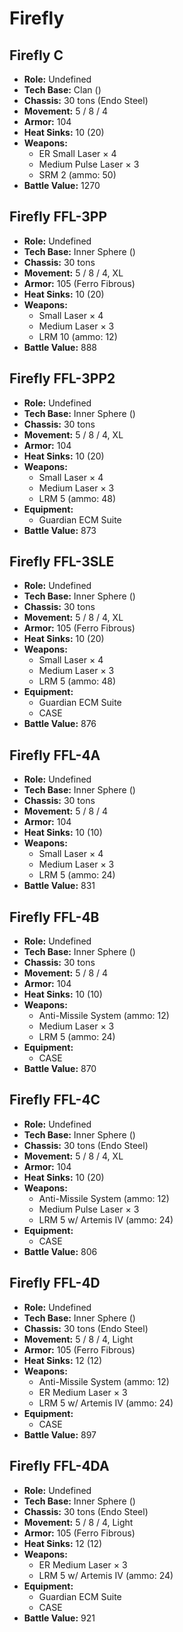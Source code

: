 # Firefly
## Firefly C
- **Role:** Undefined
- **Tech Base:** Clan ()
- **Chassis:** 30 tons (Endo Steel)
- **Movement:** 5 / 8 / 4
- **Armor:** 104
- **Heat Sinks:** 10 (20)
- **Weapons:**
  - ER Small Laser × 4
  - Medium Pulse Laser × 3
  - SRM 2 (ammo: 50)
- **Battle Value:** 1270

## Firefly FFL-3PP
- **Role:** Undefined
- **Tech Base:** Inner Sphere ()
- **Chassis:** 30 tons
- **Movement:** 5 / 8 / 4, XL
- **Armor:** 105 (Ferro Fibrous)
- **Heat Sinks:** 10 (20)
- **Weapons:**
  - Small Laser × 4
  - Medium Laser × 3
  - LRM 10 (ammo: 12)
- **Battle Value:** 888

## Firefly FFL-3PP2
- **Role:** Undefined
- **Tech Base:** Inner Sphere ()
- **Chassis:** 30 tons
- **Movement:** 5 / 8 / 4, XL
- **Armor:** 104
- **Heat Sinks:** 10 (20)
- **Weapons:**
  - Small Laser × 4
  - Medium Laser × 3
  - LRM 5 (ammo: 48)
- **Equipment:**
  - Guardian ECM Suite
- **Battle Value:** 873

## Firefly FFL-3SLE
- **Role:** Undefined
- **Tech Base:** Inner Sphere ()
- **Chassis:** 30 tons
- **Movement:** 5 / 8 / 4, XL
- **Armor:** 105 (Ferro Fibrous)
- **Heat Sinks:** 10 (20)
- **Weapons:**
  - Small Laser × 4
  - Medium Laser × 3
  - LRM 5 (ammo: 48)
- **Equipment:**
  - Guardian ECM Suite
  - CASE
- **Battle Value:** 876

## Firefly FFL-4A
- **Role:** Undefined
- **Tech Base:** Inner Sphere ()
- **Chassis:** 30 tons
- **Movement:** 5 / 8 / 4
- **Armor:** 104
- **Heat Sinks:** 10 (10)
- **Weapons:**
  - Small Laser × 4
  - Medium Laser × 3
  - LRM 5 (ammo: 24)
- **Battle Value:** 831

## Firefly FFL-4B
- **Role:** Undefined
- **Tech Base:** Inner Sphere ()
- **Chassis:** 30 tons
- **Movement:** 5 / 8 / 4
- **Armor:** 104
- **Heat Sinks:** 10 (10)
- **Weapons:**
  - Anti-Missile System (ammo: 12)
  - Medium Laser × 3
  - LRM 5 (ammo: 24)
- **Equipment:**
  - CASE
- **Battle Value:** 870

## Firefly FFL-4C
- **Role:** Undefined
- **Tech Base:** Inner Sphere ()
- **Chassis:** 30 tons (Endo Steel)
- **Movement:** 5 / 8 / 4, XL
- **Armor:** 104
- **Heat Sinks:** 10 (20)
- **Weapons:**
  - Anti-Missile System (ammo: 12)
  - Medium Pulse Laser × 3
  - LRM 5 w/ Artemis IV (ammo: 24)
- **Equipment:**
  - CASE
- **Battle Value:** 806

## Firefly FFL-4D
- **Role:** Undefined
- **Tech Base:** Inner Sphere ()
- **Chassis:** 30 tons (Endo Steel)
- **Movement:** 5 / 8 / 4, Light
- **Armor:** 105 (Ferro Fibrous)
- **Heat Sinks:** 12 (12)
- **Weapons:**
  - Anti-Missile System (ammo: 12)
  - ER Medium Laser × 3
  - LRM 5 w/ Artemis IV (ammo: 24)
- **Equipment:**
  - CASE
- **Battle Value:** 897

## Firefly FFL-4DA
- **Role:** Undefined
- **Tech Base:** Inner Sphere ()
- **Chassis:** 30 tons (Endo Steel)
- **Movement:** 5 / 8 / 4, Light
- **Armor:** 105 (Ferro Fibrous)
- **Heat Sinks:** 12 (12)
- **Weapons:**
  - ER Medium Laser × 3
  - LRM 5 w/ Artemis IV (ammo: 24)
- **Equipment:**
  - Guardian ECM Suite
  - CASE
- **Battle Value:** 921

